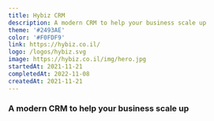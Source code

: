 ```yaml
---
title: Hybiz CRM
description: A modern CRM to help your business scale up
theme: '#2493AE'
color: '#F0FDF9'
link: https://hybiz.co.il/
logo: /logos/hybiz.svg
image: https://hybiz.co.il/img/hero.jpg
startedAt: 2021-11-21
completedAt: 2022-11-08
createdAt: 2021-11-21
---
```


### A modern CRM to help your business scale up
